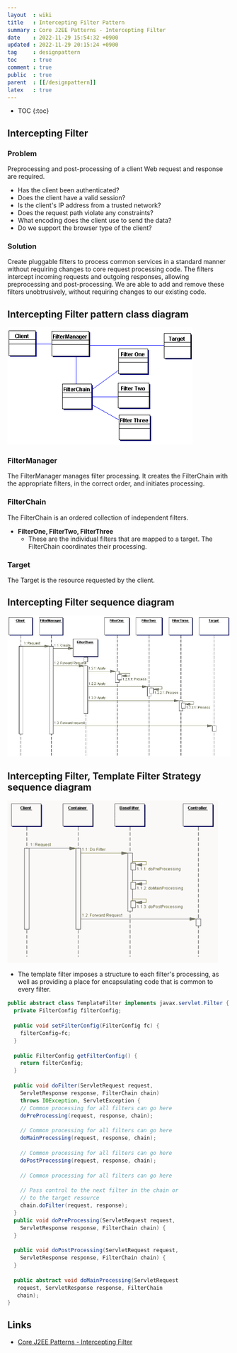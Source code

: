 ```yaml
---
layout  : wiki
title   : Intercepting Filter Pattern
summary : Core J2EE Patterns - Intercepting Filter
date    : 2022-11-29 15:54:32 +0900
updated : 2022-11-29 20:15:24 +0900
tag     : designpattern
toc     : true
comment : true
public  : true
parent  : [[/designpattern]]
latex   : true
---
```

* TOC
{:toc}

## Intercepting Filter

### Problem

Preprocessing and post-processing of a client Web request and response are required.
- Has the client been authenticated? 
- Does the client have a valid session? 
- Is the client's IP address from a trusted network? 
- Does the request path violate any constraints? 
- What encoding does the client use to send the data? 
- Do we support the browser type of the client?

### Solution

Create pluggable filters to process common services in a standard manner without requiring changes to core request processing code. The filters intercept incoming requests and outgoing responses, allowing preprocessing and post-processing. We are able to add and remove these filters unobtrusively, without requiring changes to our existing code.

## Intercepting Filter pattern class diagram

![]( /resource/wiki/designpattern-intercepting-filter/structure.png)

### FilterManager

The FilterManager manages filter processing. It creates the FilterChain with the appropriate filters, in the correct order, and initiates processing.

### FilterChain

The FilterChain is an ordered collection of independent filters.

- __FilterOne, FilterTwo, FilterThree__
  - These are the individual filters that are mapped to a target. The FilterChain coordinates their processing.

### Target

The Target is the resource requested by the client.

## Intercepting Filter sequence diagram

![](/resource/wiki/designpattern-intercepting-filter/pattern.png)

## Intercepting Filter, Template Filter Strategy sequence diagram

![](/resource/wiki/designpattern-intercepting-filter/strategy.png)

- The template filter imposes a structure to each filter's processing, as well as providing a place for encapsulating code that is common to every filter.

```java
public abstract class TemplateFilter implements javax.servlet.Filter {
  private FilterConfig filterConfig;

  public void setFilterConfig(FilterConfig fc) { 
    filterConfig=fc; 
  }

  public FilterConfig getFilterConfig() { 
    return filterConfig; 
  }

  public void doFilter(ServletRequest request, 
    ServletResponse response, FilterChain chain)
    throws IOException, ServletException {
    // Common processing for all filters can go here 
    doPreProcessing(request, response, chain);

    // Common processing for all filters can go here
    doMainProcessing(request, response, chain);

    // Common processing for all filters can go here 
    doPostProcessing(request, response, chain);

    // Common processing for all filters can go here

    // Pass control to the next filter in the chain or 
    // to the target resource
    chain.doFilter(request, response);
  }
  public void doPreProcessing(ServletRequest request,   
    ServletResponse response, FilterChain chain) {
  }

  public void doPostProcessing(ServletRequest request, 
    ServletResponse response, FilterChain chain) {
  }

  public abstract void doMainProcessing(ServletRequest 
   request, ServletResponse response, FilterChain 
   chain);
}
```

## Links

- [Core J2EE Patterns - Intercepting Filter](https://www.oracle.com/java/technologies/intercepting-filter.html)
